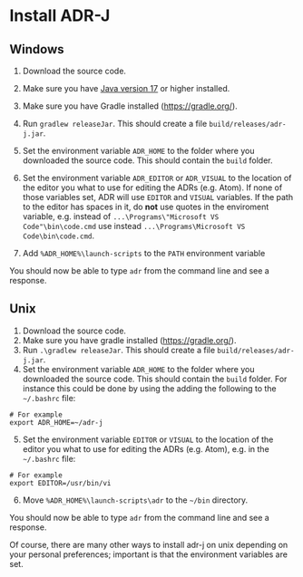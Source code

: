 # Install ADR-J

## Windows

1. Download the source code.
2. Make sure you have [Java version 17](https://www.oracle.com/java/technologies/downloads/#java17) or higher installed.
3. Make sure you have Gradle installed (https://gradle.org/).
4. Run `gradlew releaseJar`. This should create a file `build/releases/adr-j.jar`.
5. Set the environment variable `ADR_HOME` to the folder where you downloaded the source code. This should contain the `build` folder.
6. Set the environment variable `ADR_EDITOR` or `ADR_VISUAL` to the location of the editor you what to use for editing the ADRs (e.g. Atom). If none of those variables set, ADR will use `EDITOR` and `VISUAL` variables. If the path to the editor has spaces in it, do **not** use quotes in the enviroment variable, e.g.  instead of `...\Programs\"Microsoft VS Code"\bin\code.cmd` use instead `...\Programs\Microsoft VS Code\bin\code.cmd`.


7. Add `%ADR_HOME%\launch-scripts` to the `PATH` environment variable

You should now be able to type `adr` from the command line and see a response.

## Unix

1. Download the source code.
2. Make sure you have gradle installed (https://gradle.org/).
3. Run `.\gradlew releaseJar`. This should create a file `build/releases/adr-j.jar`.
4. Set the environment variable `ADR_HOME` to the folder where you downloaded the source code. This should contain the `build` folder. For instance this could be done by using the adding the following to the `~/.bashrc` file:
```
# For example
export ADR_HOME=~/adr-j
```

5. Set the environment variable `EDITOR` or `VISUAL` to the location of the editor you what to use for editing the ADRs (e.g. Atom), e.g. in the `~/.bashrc` file:
```
# For example
export EDITOR=/usr/bin/vi
```

6. Move `%ADR_HOME%\launch-scripts\adr` to the `~/bin` directory.

You should now be able to type `adr` from the command line and see a response.

Of course, there are many other ways to install adr-j on unix depending on your personal preferences; important is that the environment variables are set.
